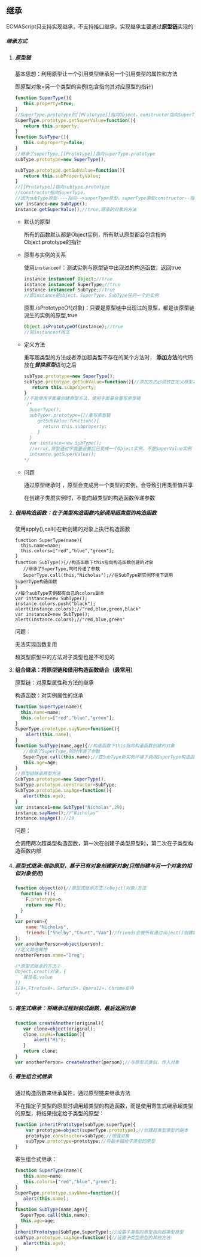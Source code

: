 ## 继承

ECMAScript只支持实现继承，不支持接口继承，实现继承主要通过**原型链**实现的        

##### 继承方式

1. ##### 原型链

   基本思想：利用原型让一个引用类型继承另一个引用类型的属性和方法

   即原型对象=另一个类型的实例(包含指向其对应原型的指针)

   ```JavaScript
   function SuperType(){
      this.property=true;
   }
   //SuperType.prototype的[[Prototype]]指向Object，constructor指向SuperType
   SuperType.prototype.getSuperValue=function(){
      return this.property;
   }
   function SubTyper(){
      this.subproperty=false;
   }
   //继承了superType,[[Prototype]]指向superType.prototype
   subType.prototype=new SuperType();
   
   subType.prototype.getSubValue=function(){
      return this.subPropertyValue;
   }
   //[[Prototype]]指向subtype.prototype
   //constructor指向SuperType，
   //因为subType原型----指向-->superType原型，superType原型constructor--指向-->superType
   var instance=new SubType();
   instance.getSuperValue();//true,继承的对象的方法
   ```

   - 默认的原型

     所有的函数默认都是Object实例，所有默认原型都会包含指向Object.prototype的指针

   - 原型与实例的关系

     使用`instanceof`：测试实例与原型链中出现过的构造函数，返回true

     ```javascript
     instance instanceof Object;//true
     instance instanceof SuperType;//true
     instance instanceof SubType;//true
     //即instance是Object，SuperType，SubType任何一个的实例
     ```

     原型.isPrototypeOf(对象)：只要是原型链中出现过的原型，都是该原型链派生的实例的原型,true

     ```JavaScript
     Object.isPrototypeOf(instance);//true
     //同instanceof用法
     ```

   - 定义方法

     重写超类型的方法或者添加超类型不存在的某个方法时， **添加方法**的代码放在***替换原型***语句之后  

     ```JavaScript
     subType.prototype=new SuperType();
     subType.prototype.getSubValue=function(){//添加方法必须放在定义原型之后
        return this.subproperty;
     }
     //不能使用字面量创建原型方法，使用字面量会重写原型链
      /*
       SuperType();
       subTyper.prototype={//重写原型链
          getSubValue:function(){
            return this.subproperty;
          }
       }
       var instance=new SubType();
       //error,原型通过字面量设置后已变成一个Object实例，不是SuperValue实例
       intsance.getSuperValue();
     */
     ```

   - 问题

     通过原型继承时 ，原型会变成另一个类型的实例，会导致引用类型值共享

     在创建子类型实例时，不能向超类型的构造函数传递参数         

2. ##### 借用构造函数：在子类型构造函数内部调用超类型的构造函数

   使用apply(),call()在新创建的对象上执行构造函数

   ```
   function SuperType(name){
     this.name=name;
     this.colors=["red","blue","green"];
   }
   function SubType(){//构造函数下this指向构造函数创建的对象
      //继承了SuperType,同时传递了参数
      SuperType.call(this,"Nicholas");//在SubType新实例环境下调用SuperType构造函数
   }
   //每个subType实例都有自己的colors副本
   var instance=new SubType();
   instance.colors.push("black");
   alert(instance.colors);//"red,blue,green,black"
   var instance2=new SubType();
   alert(instance.colors);//"red,blue,green"
   ```

   问题：

   无法实现函数复用

   超类型原型中的方法对子类型也是不可见的

3. **组合继承：将原型链和借用构造函数结合（最常用）**

   原型链：对原型属性和方法的继承

   构造函数：对实例属性的继承

   ```javascript
   function SuperType(name){
     this.name=name;
     this.colors=["red","blue","green"];
   }
   SuperType.prototype.sayName=function(){
       alert(this.name);
   }
   function SubType(name,age){//构造函数下this指向构造函数创建的对象
      //继承了SuperType,同时传递了参数
      SuperType.call(this,name);//在SubType新实例环境下调用SuperType构造函数
      this.age=age;
   }
   //原型链继承原型方法
   SubType.prototype=new SuperType();
   SubType.prototype.constructor=SubType;
   SubType.prototype.sayAge=function(){
      alert(this.age);
   }
   var instance1=new SubType("Nicholas",29);
   instance.sayName();//"Nicholas"
   instance.sayAge();//29
   ```

   问题：

   会调用两次超类型构造函数，第一次在创建子类型原型时，第二次在子类型构造函数内部

4. ##### 原型式继承:借助原型，基于已有对象创建新对象(只想创建与另一个对象的相似对象使用)

   ```JavaScript
   function object(o){//原型式继承方法①obejct(对象)方法
     function F(){
       F.prototype=o;
       return new F();
     }
   }
   var person={
       name:"Nicholas",
       friends:["Shelby","Count","Van"]//friends会被所有通过object()创建的实例共享
   };
   var anotherPerson=object(person);
   //定义其他属性
   anotherPerson.name="Greg";
   
   /*原型式继承的方法②
   Object.creat(对象，{
      属性名:value
   })
   IE9+,Firefox4+，Safari5+，Opera12+，Chrome支持
   */
   ```

5. ##### 寄生式继承：将继承过程封装成函数，最后返回对象

   ```javascript
   function createAnother(original){
      var clone=object(original);
      clone.sayHi=function(){
          alert("Hi");
      }
      return clone;
   }
   var anotherPerson= createAnother(person);//与原型式类似，传入对象
   ```

6. ##### 寄生组合式继承

   通过构造函数来继承属性，通过原型链来继承方法

   不在指定子类型的原型时调用超类型的构造函数，而是使用寄生式继承超类型的原型，将结果指定给子类型的原型：

   ```JavaScript
   function inheritPrototype(subType,superType){
       var prototype=object(superType.prototype);//创建超类型原型的副本
       prototype.constructor=subType;//增强对象
       subType.prototype=prototype;//将副本赋给子类型的原型
   }
   ```

   寄生组合式继承：

   ```JavaScript
   function SuperType(name){
      this.name=name;
      this.colors=["red","blue","green"];
   }
   SuperType.prototype.sayName=function(){
      alert(this.name);
   }
   function SubType(name,age){
     SuperType.call(this,name);
     this.age=age;
   }
   inheritPrototype(SubType,SuperType);//设置子类型的原型指向超类型原型
   subType.prototype.sayAge=function(){//设置子类型原型的其他方法
      alert(this.age);
   }
   ```

   